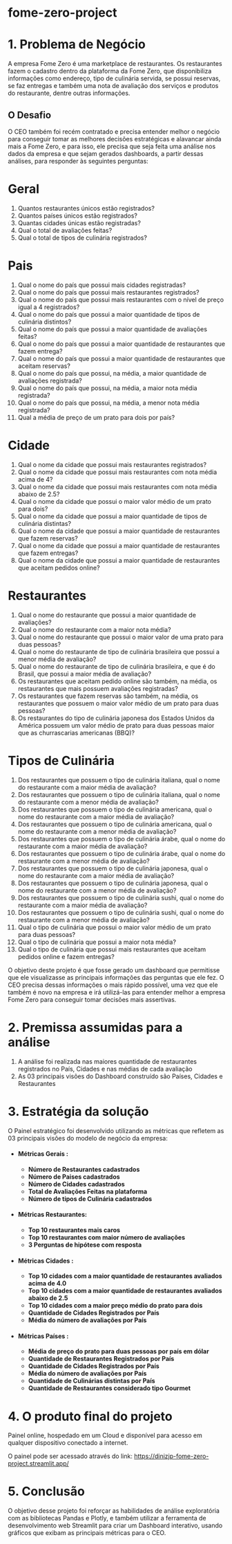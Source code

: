 # fome-zero-project
# 1. Problema de Negócio

A empresa Fome Zero é uma marketplace de restaurantes.
Os restaurantes fazem o cadastro dentro da plataforma da Fome Zero, que disponibiliza
informações como endereço, tipo de culinária servida, se possui reservas, se faz
entregas e também uma nota de avaliação dos serviços e produtos do restaurante,
dentre outras informações.

## O Desafio
O CEO também foi recém contratado e precisa entender melhor o negócio
para conseguir tomar as melhores decisões estratégicas e alavancar ainda mais a
Fome Zero, e para isso, ele precisa que seja feita uma análise nos dados da
empresa e que sejam gerados dashboards, a partir dessas análises, para responder
às seguintes perguntas:

# Geral
1. Quantos restaurantes únicos estão registrados?
2. Quantos países únicos estão registrados?
3. Quantas cidades únicas estão registradas?
4. Qual o total de avaliações feitas?
5. Qual o total de tipos de culinária registrados?

# Pais
1. Qual o nome do país que possui mais cidades registradas?
2. Qual o nome do país que possui mais restaurantes registrados?
3. Qual o nome do país que possui mais restaurantes com o nível de preço igual a 4 registrados?
4. Qual o nome do país que possui a maior quantidade de tipos de culinária distintos?
5. Qual o nome do país que possui a maior quantidade de avaliações feitas?
6. Qual o nome do país que possui a maior quantidade de restaurantes que fazem entrega?
7. Qual o nome do país que possui a maior quantidade de restaurantes que aceitam reservas?
8. Qual o nome do país que possui, na média, a maior quantidade de avaliações registrada?
9. Qual o nome do país que possui, na média, a maior nota média registrada?
10. Qual o nome do país que possui, na média, a menor nota média registrada?
11. Qual a média de preço de um prato para dois por país?


# Cidade
1. Qual o nome da cidade que possui mais restaurantes registrados?
2. Qual o nome da cidade que possui mais restaurantes com nota média acima de 4?
3. Qual o nome da cidade que possui mais restaurantes com nota média abaixo de 2.5?
4. Qual o nome da cidade que possui o maior valor médio de um prato para dois?
5. Qual o nome da cidade que possui a maior quantidade de tipos de culinária distintas?
6. Qual o nome da cidade que possui a maior quantidade de restaurantes que fazem reservas?
7. Qual o nome da cidade que possui a maior quantidade de restaurantes que fazem entregas?
8. Qual o nome da cidade que possui a maior quantidade de restaurantes que aceitam pedidos online?

# Restaurantes
1. Qual o nome do restaurante que possui a maior quantidade de avaliações?
2. Qual o nome do restaurante com a maior nota média?
3. Qual o nome do restaurante que possui o maior valor de uma prato para duas pessoas?
4. Qual o nome do restaurante de tipo de culinária brasileira que possui a menor média de avaliação?
5. Qual o nome do restaurante de tipo de culinária brasileira, e que é do Brasil, que possui a maior média de avaliação?
6. Os restaurantes que aceitam pedido online são também, na média, os restaurantes que mais possuem avaliações registradas?
7. Os restaurantes que fazem reservas são também, na média, os restaurantes que possuem o maior valor médio de um prato para duas pessoas?
8. Os restaurantes do tipo de culinária japonesa dos Estados Unidos da América possuem um valor médio de prato para duas pessoas maior que as churrascarias americanas (BBQ)?

# Tipos de Culinária
1. Dos restaurantes que possuem o tipo de culinária italiana, qual o nome do restaurante com a maior média de avaliação?
2. Dos restaurantes que possuem o tipo de culinária italiana, qual o nome do restaurante com a menor média de avaliação?
3. Dos restaurantes que possuem o tipo de culinária americana, qual o nome do restaurante com a maior média de avaliação?
4. Dos restaurantes que possuem o tipo de culinária americana, qual o nome do restaurante com a menor média de avaliação?
5. Dos restaurantes que possuem o tipo de culinária árabe, qual o nome do restaurante com a maior média de avaliação?
6. Dos restaurantes que possuem o tipo de culinária árabe, qual o nome do restaurante com a menor média de avaliação?
7. Dos restaurantes que possuem o tipo de culinária japonesa, qual o nome do restaurante com a maior média de avaliação?
8. Dos restaurantes que possuem o tipo de culinária japonesa, qual o nome do restaurante com a menor média de avaliação?
9. Dos restaurantes que possuem o tipo de culinária sushi, qual o nome do restaurante com a maior média de avaliação?
10. Dos restaurantes que possuem o tipo de culinária sushi, qual o nome do restaurante com a menor média de avaliação?
11. Qual o tipo de culinária que possui o maior valor médio de um prato para duas pessoas?
12. Qual o tipo de culinária que possui a maior nota média?
13. Qual o tipo de culinária que possui mais restaurantes que aceitam pedidos online e fazem entregas?


O objetivo deste projeto é que fosse gerado um dashboard que permitisse que ele visualizasse as principais informações das perguntas que ele fez. O CEO precisa dessas informações o mais rápido possível, uma vez que ele também é novo na empresa e irá utilizá-las para entender melhor a empresa Fome Zero para conseguir tomar decisões mais assertivas.

# 2. Premissa assumidas para a análise
1. A análise foi realizada nas maiores quantidade de restaurantes registrados no País, Cidades e nas médias de cada avaliação
2. As 03 principais visões do Dashboard construído são Países, Cidades e Restaurantes 

# 3. Estratégia da solução
O Painel estratégico foi desenvolvido utilizando as métricas que refletem as 03 principais visões do modelo de negócio da empresa:

   - #### Métricas Gerais :
      - **Número de Restaurantes cadastrados**  
      - **Número de Paises cadastrados** 
      - **Número de Cidades cadastrados**
      - **Total de Avaliações Feitas na plataforma**
      - **Número de tipos de Culinária cadastrados**
            
   - #### Métricas Restaurantes:
      - **Top 10 restaurantes mais caros**
      - **Top 10 restaurantes com maior número de avaliações**
      - **3 Perguntas de hipótese com resposta**
           
   - #### Métricas Cidades :
      - **Top 10 cidades com a maior quantidade de restaurantes avaliados acima de 4.0**
      - **Top 10 cidades com a maior quantidade de restaurantes avaliados abaixo de 2.5**
      - **Top 10 cidades com a maior preço médio do prato para dois**
      - **Quantidade de Cidades Registrados por País**
      - **Média do número de avaliações por País**
        
   - #### Métricas Países :
      - **Média de preço do prato para duas pessoas por país em dólar**
      - **Quantidade de Restaurantes Registrados por País**
      - **Quantidade de Cidades Registrados por País**
      - **Média do número de avaliações por País**
      - **Quantidade de Culinárias distintas por País**
      - **Quantidade de Restaurantes considerado tipo Gourmet** 
            
# 4. O produto final do projeto 
Painel online, hospedado em um Cloud e disponível para acesso em qualquer dispositivo conectado a internet. 

O painel pode ser acessado através do link: https://dinizjp-fome-zero-project.streamlit.app/


# 5. Conclusão
O objetivo desse projeto foi reforçar as habilidades de análise exploratória com as bibliotecas Pandas e Plotly, e também utilizar a ferramenta de desenvolvimento web Streamlit para criar um Dashboard interativo, usando gráficos que exibam as principais métricas para o CEO.

